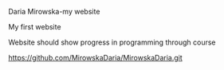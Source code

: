 Daria Mirowska-my website

My first website

Website should show progress in programming through course

https://github.com/MirowskaDaria/MirowskaDaria.git